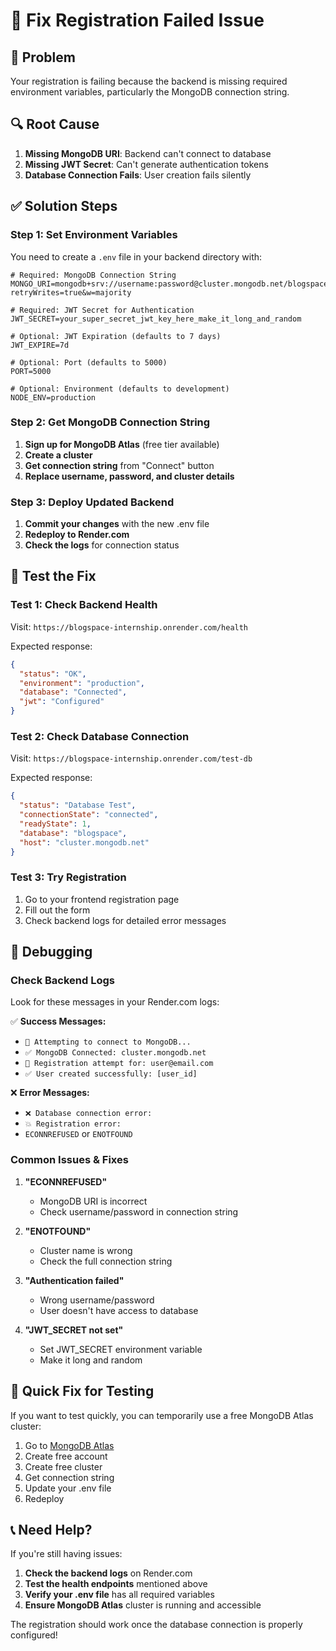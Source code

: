 # 🔧 Fix Registration Failed Issue

## 🚨 Problem
Your registration is failing because the backend is missing required environment variables, particularly the MongoDB connection string.

## 🔍 Root Cause
1. **Missing MongoDB URI**: Backend can't connect to database
2. **Missing JWT Secret**: Can't generate authentication tokens
3. **Database Connection Fails**: User creation fails silently

## ✅ Solution Steps

### Step 1: Set Environment Variables
You need to create a `.env` file in your backend directory with:

```env
# Required: MongoDB Connection String
MONGO_URI=mongodb+srv://username:password@cluster.mongodb.net/blogspace?retryWrites=true&w=majority

# Required: JWT Secret for Authentication
JWT_SECRET=your_super_secret_jwt_key_here_make_it_long_and_random

# Optional: JWT Expiration (defaults to 7 days)
JWT_EXPIRE=7d

# Optional: Port (defaults to 5000)
PORT=5000

# Optional: Environment (defaults to development)
NODE_ENV=production
```

### Step 2: Get MongoDB Connection String
1. **Sign up for MongoDB Atlas** (free tier available)
2. **Create a cluster**
3. **Get connection string** from "Connect" button
4. **Replace username, password, and cluster details**

### Step 3: Deploy Updated Backend
1. **Commit your changes** with the new .env file
2. **Redeploy to Render.com**
3. **Check the logs** for connection status

## 🧪 Test the Fix

### Test 1: Check Backend Health
Visit: `https://blogspace-internship.onrender.com/health`

Expected response:
```json
{
  "status": "OK",
  "environment": "production",
  "database": "Connected",
  "jwt": "Configured"
}
```

### Test 2: Check Database Connection
Visit: `https://blogspace-internship.onrender.com/test-db`

Expected response:
```json
{
  "status": "Database Test",
  "connectionState": "connected",
  "readyState": 1,
  "database": "blogspace",
  "host": "cluster.mongodb.net"
}
```

### Test 3: Try Registration
1. Go to your frontend registration page
2. Fill out the form
3. Check backend logs for detailed error messages

## 🐛 Debugging

### Check Backend Logs
Look for these messages in your Render.com logs:

✅ **Success Messages:**
- `🔌 Attempting to connect to MongoDB...`
- `✅ MongoDB Connected: cluster.mongodb.net`
- `📝 Registration attempt for: user@email.com`
- `✅ User created successfully: [user_id]`

❌ **Error Messages:**
- `❌ Database connection error:`
- `💥 Registration error:`
- `ECONNREFUSED` or `ENOTFOUND`

### Common Issues & Fixes

1. **"ECONNREFUSED"**
   - MongoDB URI is incorrect
   - Check username/password in connection string

2. **"ENOTFOUND"**
   - Cluster name is wrong
   - Check the full connection string

3. **"Authentication failed"**
   - Wrong username/password
   - User doesn't have access to database

4. **"JWT_SECRET not set"**
   - Set JWT_SECRET environment variable
   - Make it long and random

## 🚀 Quick Fix for Testing

If you want to test quickly, you can temporarily use a free MongoDB Atlas cluster:

1. Go to [MongoDB Atlas](https://www.mongodb.com/atlas)
2. Create free account
3. Create free cluster
4. Get connection string
5. Update your .env file
6. Redeploy

## 📞 Need Help?

If you're still having issues:

1. **Check the backend logs** on Render.com
2. **Test the health endpoints** mentioned above
3. **Verify your .env file** has all required variables
4. **Ensure MongoDB Atlas** cluster is running and accessible

The registration should work once the database connection is properly configured!
